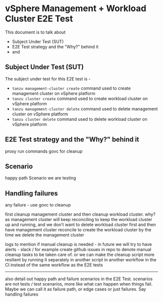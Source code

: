 # vSphere Management + Workload Cluster E2E Test

This document is to talk about
- Subject Under Test (SUT)
- E2E Test strategy and the "Why?" behind it
-  and 

## Subject Under Test (SUT)

The subject under test for this E2E test is -

- `tanzu management-cluster create` command used to create management cluster on vSphere platform
- `tanzu cluster create` command used to create workload cluster on vSphere platform
- `tanzu management-cluster delete` command used to delete management cluster on vSphere platform
- `tanzu cluster delete` command used to delete workload cluster on vSphere platform

## E2E Test strategy and the "Why?" behind it

proxy
run commands
govc for cleanup

## Scenario

happy path Scenario we are testing

## Handling failures

any failure - use govc to cleanup

first cleanup management cluster and then cleanup workload cluster. why? as management cluster will keep reconciling to keep the workload cluster up and running, and we don't want to delete workload cluster first and then have management cluster reconcile to create the workload cluster by the time we delete the management cluster

logs to mention if manual cleanup is needed - in future we will try to have alerts - slack / for example create github issues in repo to denote manual cleanup tasks to be taken care of. or we can make the cleanup script more resilient by running it separately in another script in another workflow in the CI instead of the same workflow as the E2E tests

---

also detail out happy path and failure scenarios in the E2E Test. scenarios are not tests / test scenarios, more like what can happen when things fail. Maybe we can call it as failure path, or edge cases or just failures. Say handling failures
